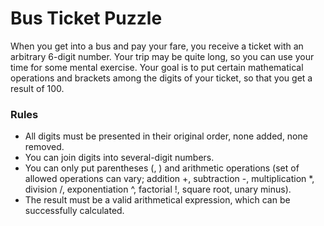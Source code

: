 # Bus Ticket Puzzle

When you get into a bus and pay your fare, you receive a ticket with an arbitrary 6-digit number. Your trip may be quite long, so you can use your time for some mental exercise. Your goal is to put certain mathematical operations and brackets among the digits of your ticket, so that you get a result of 100.

### Rules

- All digits must be presented in their original order, none added, none removed.
- You can join digits into several-digit numbers.
- You can only put parentheses (, ) and arithmetic operations (set of allowed operations can vary; addition +, subtraction -, multiplication *, division /, exponentiation ^, factorial !, square root, unary minus).
- The result must be a valid arithmetical expression, which can be successfully calculated. 